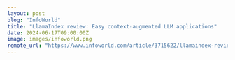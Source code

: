 ```yaml
---
layout: post
blog: "InfoWorld"
title: "LlamaIndex review: Easy context-augmented LLM applications"
date: 2024-06-17T09:00:00Z
image: images/infoworld.png
remote_url: "https://www.infoworld.com/article/3715622/llamaindex-review-easy-context-augmented-llm-applications.html#tk.rss_applicationdevelopment"
---
```

